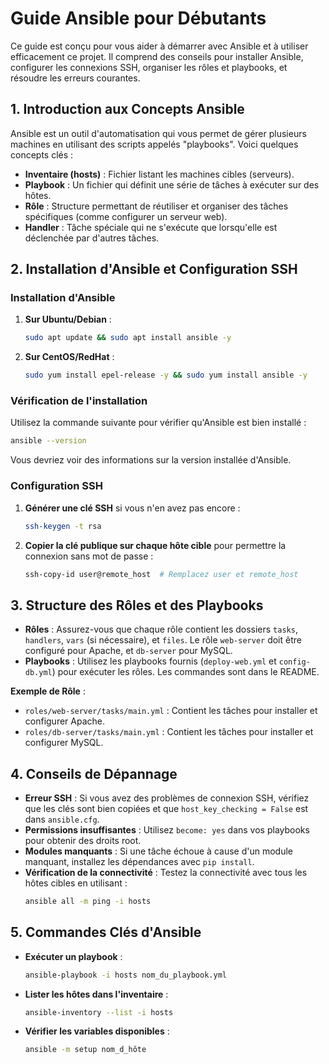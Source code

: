 
# Guide Ansible pour Débutants

Ce guide est conçu pour vous aider à démarrer avec Ansible et à utiliser efficacement ce projet. Il comprend des conseils pour installer Ansible, configurer les connexions SSH, organiser les rôles et playbooks, et résoudre les erreurs courantes.

## 1. Introduction aux Concepts Ansible

Ansible est un outil d'automatisation qui vous permet de gérer plusieurs machines en utilisant des scripts appelés "playbooks". Voici quelques concepts clés :
- **Inventaire (hosts)** : Fichier listant les machines cibles (serveurs).
- **Playbook** : Un fichier qui définit une série de tâches à exécuter sur des hôtes.
- **Rôle** : Structure permettant de réutiliser et organiser des tâches spécifiques (comme configurer un serveur web).
- **Handler** : Tâche spéciale qui ne s'exécute que lorsqu'elle est déclenchée par d'autres tâches.

## 2. Installation d'Ansible et Configuration SSH

### Installation d'Ansible
1. **Sur Ubuntu/Debian** :
   ```bash
   sudo apt update && sudo apt install ansible -y
   ```
2. **Sur CentOS/RedHat** :
   ```bash
   sudo yum install epel-release -y && sudo yum install ansible -y
   ```

### Vérification de l'installation
Utilisez la commande suivante pour vérifier qu'Ansible est bien installé :
```bash
ansible --version
```
Vous devriez voir des informations sur la version installée d'Ansible.

### Configuration SSH
1. **Générer une clé SSH** si vous n'en avez pas encore :
   ```bash
   ssh-keygen -t rsa
   ```
2. **Copier la clé publique sur chaque hôte cible** pour permettre la connexion sans mot de passe :
   ```bash
   ssh-copy-id user@remote_host  # Remplacez user et remote_host
   ```

## 3. Structure des Rôles et des Playbooks

- **Rôles** : Assurez-vous que chaque rôle contient les dossiers `tasks`, `handlers`, `vars` (si nécessaire), et `files`. Le rôle `web-server` doit être configuré pour Apache, et `db-server` pour MySQL.
- **Playbooks** : Utilisez les playbooks fournis (`deploy-web.yml` et `config-db.yml`) pour exécuter les rôles. Les commandes sont dans le README.

**Exemple de Rôle** :
- `roles/web-server/tasks/main.yml` : Contient les tâches pour installer et configurer Apache.
- `roles/db-server/tasks/main.yml` : Contient les tâches pour installer et configurer MySQL.

## 4. Conseils de Dépannage

- **Erreur SSH** : Si vous avez des problèmes de connexion SSH, vérifiez que les clés sont bien copiées et que `host_key_checking = False` est dans `ansible.cfg`.
- **Permissions insuffisantes** : Utilisez `become: yes` dans vos playbooks pour obtenir des droits root.
- **Modules manquants** : Si une tâche échoue à cause d'un module manquant, installez les dépendances avec `pip install`.
- **Vérification de la connectivité** : Testez la connectivité avec tous les hôtes cibles en utilisant :
   ```bash
   ansible all -m ping -i hosts
   ```

## 5. Commandes Clés d'Ansible

- **Exécuter un playbook** :
   ```bash
   ansible-playbook -i hosts nom_du_playbook.yml
   ```
- **Lister les hôtes dans l'inventaire** :
   ```bash
   ansible-inventory --list -i hosts
   ```
- **Vérifier les variables disponibles** :
   ```bash
   ansible -m setup nom_d_hôte
   ```

